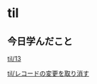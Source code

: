# til

## 今日学んだこと

[til/13](https://github.com/tokiohamamatsu/til/blob/master/%E6%B4%BB%E5%8B%95%E8%A8%98%E9%8C%B2/2021/07/13.md)

[til/レコードの変更を取り消す](https://github.com/tokiohamamatsu/til/blob/master/Access/%E3%83%AC%E3%82%B3%E3%83%BC%E3%83%89%E3%81%AE%E5%A4%89%E6%9B%B4%E3%82%92%E5%8F%96%E3%82%8A%E6%B6%88%E3%81%99.md)